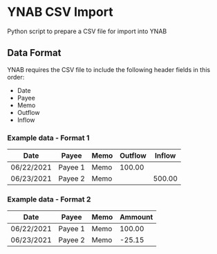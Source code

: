 # YNAB CSV Import

Python script to prepare a CSV file for import into YNAB

## Data Format

YNAB requires the CSV file to include the following header fields in this order:

- Date
- Payee
- Memo
- Outflow
- Inflow

### Example data - Format 1

| Date       | Payee   | Memo | Outflow | Inflow |
| ---------- | ------- | ---- | ------- | ------ |
| 06/22/2021 | Payee 1 | Memo |  100.00 |        |
| 06/23/2021 | Payee 2 | Memo |         | 500.00 |

### Example data - Format 2

| Date       | Payee   | Memo | Ammount |
| ---------- | ------- | ---- | ------- |
| 06/22/2021 | Payee 1 | Memo |  100.00 |
| 06/23/2021 | Payee 2 | Memo |  -25.15 |
